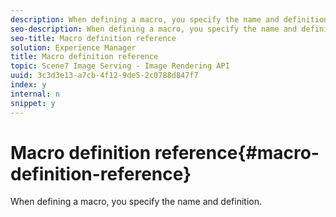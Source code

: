 ```yaml
---
description: When defining a macro, you specify the name and definition.
seo-description: When defining a macro, you specify the name and definition.
seo-title: Macro definition reference
solution: Experience Manager
title: Macro definition reference
topic: Scene7 Image Serving - Image Rendering API
uuid: 3c3d3e13-a7cb-4f12-9de5-2c0788d847f7
index: y
internal: n
snippet: y
---
```


# Macro definition reference{#macro-definition-reference}

When defining a macro, you specify the name and definition.

